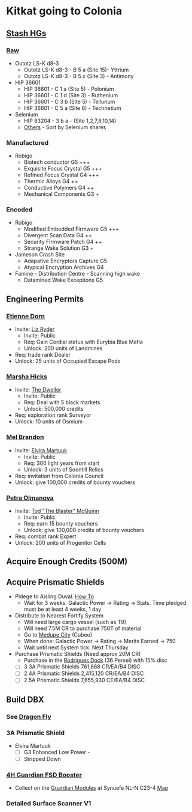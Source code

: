 # Kitkat going to Colonia

## [Stash HGs](https://cmdrs-toolbox.com/material-finder)
### [Raw](https://www.reddit.com/r/EliteDangerous/comments/ms5y5v/raw_materials_farm_grind_done_finally/)
* Outotz LS-K d8-3
  * Outotz LS-K d8-3 - B 5 a (Site 15)- Yttrium
  * Outotz LS-K d8-3 - B 5 c (Site 3) - Antimony
* HIP 36601
  * HIP 36601 - C 1 a (Site 5) - Polonium
  * HIP 36601 - C 1 d (Site 3) - Ruthenium
  * HIP 36601 - C 3 b (Site 5) - Tellurium
  * HIP 36601 - C 5 a (Site 6) - Technetium
* Selenium
  *  HIP 83204 - 3 b a - (Site 1,2,7,8,10,14)
  *  [Others](https://edtools.cc/selenium?s=sol) - Sort by Selenium shares
### Manufactured
* Robigo
  * Biotech conductor	G5	+++
  * Exquisite Focus Crystal	G5	+++
  * Refined Focus Crystal	G4	+++
  * Thermic Alloys	G4	++
  * Conductive Polymers	G4	++
  * Mechanical Components	G3	+
### Encoded
* Robigo
  * Modified Embedded Firmware	G5	+++
  * Divergent Scan Data	G4	++
  * Security Firmware Patch	G4	++
  * Strange Wake Solution	G3	+
* Jameson Crash Site
  * Adapative Encryptors Capture	G5 
  * Atypical Encryption Archives	G4
* Famine - Distribution Centre - Scanning high wake
  * Datamined Wake Exceptions G5  

## Engineering Permits
### [Etienne Dorn](https://inara.cz/elite/engineer/23/)
* Invite: [Liz Ryder](https://inara.cz/elite/engineer/5)
  * Invite: Public
  * Req: Gain Cordial status with Eurybia Blue Mafia
  * Unlock: 200 units of Landmines
* Req: trade rank Dealer
* Unlock: 25 units of Occupied Escape Pods

### [Marsha Hicks](https://inara.cz/elite/engineer/21/)
* Invite: [The Dweller](https://inara.cz/elite/engineer/4)
  * Invite: Public
  * Req: Deal with 5 black markets
  * Unlock:  500,000 credits
* Req:  exploration rank Surveyor
* Unlock: 10 units of Osmium

### [Mel Brandon](https://inara.cz/elite/engineer/22/)
* Invite: [Elvira Martuuk](https://inara.cz/elite/engineer/2)
  * Invite: Public
  * Req: 300 light years from start
  * Unlock:  3 units of Soontill Relics
* Req: invitation from Colonia Council
* Unlock: give 100,000 credits of bounty vouchers

### [Petra Olmanova](https://inara.cz/elite/engineer/24/)
* Invite: [Tod "The Blaster" McQuinn](https://inara.cz/elite/engineer/6)
  * Invite: Public
  * Req: earn 15 bounty vouchers
  * Unlock:  give 100,000 credits of bounty vouchers
* Req: combat rank Expert  
* Unlock: 200 units of Progenitor Cells
## Acquire Enough Credits (500M)

## Acquire Prismatic Shields
* Pldege to Aisling Duval. [How To](https://www.youtube.com/watch?v=pn8X1L3R3NI)
  * Wait for 3 weeks. Galactic Power -> Rating -> Stats. Time pledged must be at least 4 weeks, 1 day
* Distribute to Nearest Fortify System
  * Will need large cargo vessel (such as T9) 
  * Will need 7.5M CR to purchase 750T of material
  * Go to [Medupe City](https://eddb.io/station/18642) (Cubeo)
  * When done: Galactic Power -> Rating -> Merits Earned -> 750
  * Wait until next System tick: Next Thursday
* Purchase Prismatic Shields (Need approx 20M CR)
  * Purchase in the [Rodrigues Dock](https://elite-dangerous.fandom.com/wiki/Prismatic_Shield_Generator#Purchase_Locations) (36 Persei) with 15% disc
  * [ ] 3 3A Prismatic Shields 761,868 CR/EA/B4 DISC
  * [ ] 2 4A Prismatic Shields 2,415,120 CR/EA/B4 DISC
  * [ ] 2 5A Prismatic Shields 7,655,930 CE/EA/B4 DISC
## Build DBX
### See [Dragon Fly](https://edsy.org/#/L=Gi0HOfo0H4C0S00,,mpUCzY2mDBw10,9p31mA7210AN80mAdsG05G0060upD6upD8qpDE_PcGzcQKsPcAqq0mB4S1mBK40mBcg1m,,3302m4_w1m7Pc0005U1m0IwAm1IM4m0nG2m2jwG09G001P000,Dragon_0Fly,UCL_D03)
### 3A Prismatic Shield
* Elvira Martuuk
  * [ ] G3 Enhanced Low Power -  
  * [ ] Stripped Down
### [4H Guardian FSD Booster](https://elite-dangerous.fandom.com/wiki/Guardian_Frame_Shift_Drive_Booster)
* Collect on the [Guardian Modules](https://cmdrs-toolbox.com/guides/guardian-modules) at Synuefe NL-N C23-4 [Map](https://images.squarespace-cdn.com/content/v1/5dadea5a93a75725cf178ef7/1611615858568-O9NOUCGQ2U2HQSI1TM5J/Synuefe+NL-N+C23-4_Map.png)

### Detailed Surface Scanner V1
